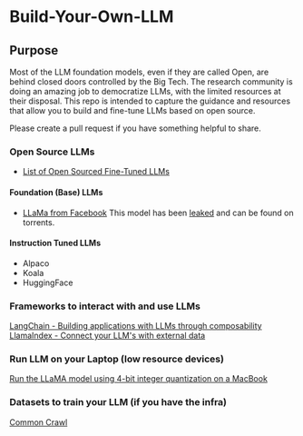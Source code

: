 # Build-Your-Own-LLM

## Purpose
Most of the LLM foundation models, even if they are called Open, are behind closed doors controlled by the Big Tech. The research community is doing an amazing job to democratize LLMs, with the limited resources at their disposal. This repo is intended to capture the guidance and resources that allow you to build and fine-tune LLMs based on open source.

Please create a pull request if you have something helpful to share.

### Open Source LLMs
+ [List of Open Sourced Fine-Tuned LLMs](https://medium.com/geekculture/list-of-open-sourced-fine-tuned-large-language-models-llm-8d95a2e0dc76)
#### Foundation (Base) LLMs
+ [LLaMa from Facebook](https://github.com/facebookresearch/llama) This model has been [leaked](https://www.deeplearning.ai/the-batch/how-metas-llama-nlp-model-leaked/) and can be found on torrents.

#### Instruction Tuned LLMs
+ Alpaco
+ Koala
+ HuggingFace

### Frameworks to interact with and use LLMs
[LangChain - Building applications with LLMs through composability](https://github.com/hwchase17/langchain)
[LlamaIndex - Connect your LLM's with external data](https://github.com/jerryjliu/llama_index)

### Run LLM on your Laptop (low resource devices)
[Run the LLaMA model using 4-bit integer quantization on a MacBook](https://github.com/ggerganov/llama.cpp)

### Datasets to train your LLM (if you have the infra)
[Common Crawl](https://commoncrawl.org/)
